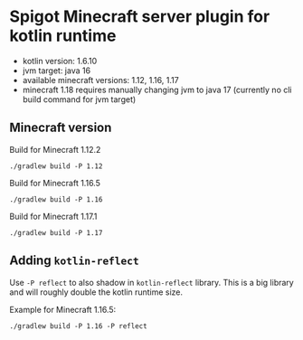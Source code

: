 # Spigot Minecraft server plugin for kotlin runtime

- kotlin version: 1.6.10
- jvm target: java 16
- available minecraft versions: 1.12, 1.16, 1.17
- minecraft 1.18 requires manually changing jvm to java 17 (currently no cli build command for jvm target)

## Minecraft version

Build for Minecraft 1.12.2
```
./gradlew build -P 1.12
```

Build for Minecraft 1.16.5
```
./gradlew build -P 1.16
```

Build for Minecraft 1.17.1
```
./gradlew build -P 1.17
```

## Adding `kotlin-reflect`
Use `-P reflect` to also shadow in `kotlin-reflect` library.
This is a big library and will roughly double the kotlin runtime size.

Example for Minecraft 1.16.5:
```
./gradlew build -P 1.16 -P reflect
```